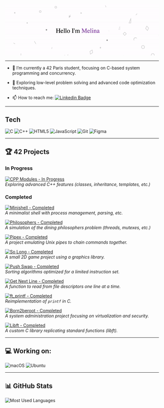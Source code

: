 <p align="center">
  <img src="https://github.com/Melinaaam/Melinaaam/blob/main/imgs/acc_git.gif"
  alt="Hi, I'm Melina 👋 "/>
</p>

---

- :telescope: I’m currently a 42 Paris student, focusing on C-based system programming and concurrency.

- :seedling: Exploring low-level problem solving and advanced code optimization techniques.

- :mailbox: How to reach me: [![Linkedin Badge](https://img.shields.io/badge/-Linkedin-blue?style=flat&logo=Linkedin&logoColor=white)](https://www.linkedin.com/in/melina-motylewski/)

___
## Tech

<p align="left">
  <!-- C -->
  <img src="https://img.shields.io/badge/C-27338e?style=for-the-badge&logo=c&logoColor=white" alt="C"/>
  <!-- C++ -->
  <img src="https://img.shields.io/badge/C++-00599C?style=for-the-badge&logo=c%2B%2B&logoColor=white" alt="C++"/>
  <!-- HTML5 -->
  <img src="https://img.shields.io/badge/HTML5-E34F26?style=for-the-badge&logo=html5&logoColor=white" alt="HTML5"/>
  <!-- JavaScript -->
  <img src="https://img.shields.io/badge/Javascript-F7DF1E?style=for-the-badge&logo=javascript&logoColor=black" alt="JavaScript"/>
  <!-- Git -->
  <img src="https://img.shields.io/badge/Git-F05033?style=for-the-badge&logo=git&logoColor=white" alt="Git"/>
  <!-- Figma -->
  <img src="https://img.shields.io/badge/Figma-1D1D1D?style=for-the-badge&logo=figma&logoColor=white" alt="Figma"/>
</p>

---

## 🏆 42 Projects

### In Progress

[![CPP Modules - In Progress](https://img.shields.io/badge/CPP%20Modules-In%20Progress-blue?style=for-the-badge)](https://github.com/melinaaam/cpp_modules)<br>
  *Exploring advanced C++ features (classes, inheritance, templates, etc.)*


### Completed
[![Minishell - Completed](https://img.shields.io/badge/Minishell-Completed-brightgreen?style=for-the-badge)](https://github.com/Les-Choubidous/Minishell_42)<br>
 *A minimalist shell with process management, parsing, etc.*

[![Philosophers - Completed](https://img.shields.io/badge/Philosophers-Completed-brightgreen?style=for-the-badge)](https://github.com/melinaaam/philosophers)<br>
  *A simulation of the dining philosophers problem (threads, mutexes, etc.)*

[![Pipex - Completed](https://img.shields.io/badge/Pipex-Completed-brightgreen?style=for-the-badge)](https://github.com/melinaaam/pipex)<br>
  *A project emulating Unix pipes to chain commands together.*

[![So Long - Completed](https://img.shields.io/badge/So%20Long-Completed-brightgreen?style=for-the-badge)](https://github.com/melinaaam/so_long)<br>
  *A small 2D game project using a graphics library.*

[![Push Swap - Completed](https://img.shields.io/badge/Push%20Swap-Completed-brightgreen?style=for-the-badge)](https://github.com/melinaaam/push_swap)<br>
  *Sorting algorithms optimized for a limited instruction set.*

[![Get Next Line - Completed](https://img.shields.io/badge/Get%20Next%20Line-Completed-brightgreen?style=for-the-badge)](https://github.com/melinaaam/get_next_line)<br>
  *A function to read from file descriptors one line at a time.*

[![ft_printf - Completed](https://img.shields.io/badge/ft__printf-Completed-brightgreen?style=for-the-badge)](https://github.com/melinaaam/ft_printf)<br>
  *Reimplementation of `printf` in C.*

[![Born2beroot - Completed](https://img.shields.io/badge/Born2beroot-Completed-brightgreen?style=for-the-badge)](https://github.com/melinaaam/born2beroot)<br>
  *A system administration project focusing on virtualization and security.*

[![Libft - Completed](https://img.shields.io/badge/Libft-Completed-brightgreen?style=for-the-badge)](https://github.com/melinaaam/libft)<br>
  *A custom C library replicating standard functions (libft).*

---
## 💻 Working on:

<p>
  <!-- macOS -->
  <img src="https://img.shields.io/badge/macOS-000000?style=for-the-badge&logo=apple&logoColor=white" alt="macOS"/>

  <!-- Ubuntu -->
  <img src="https://img.shields.io/badge/Ubuntu-E95420?style=for-the-badge&logo=ubuntu&logoColor=white" alt="Ubuntu"/>
</p>

---

## 📊 GitHub Stats

<p align="left">
  <img
    src="https://github-readme-stats.vercel.app/api/top-langs/?username=melinaaam&layout=compact&theme=dark"
    alt="Most Used Languages"
    width="400px"
  />
</p>



